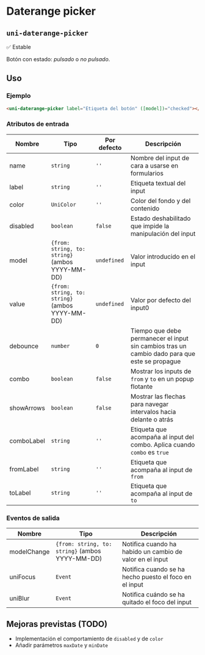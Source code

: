 Daterange picker
===================
`uni-daterange-picker`
---
:white_check_mark: Estable

Botón con estado: *pulsado* o *no pulsado*.

## Uso

### Ejemplo

```html
<uni-daterange-picker label="Etiqueta del botón" ([model])="checked"></uni-daterange-picker>
```

### Atributos de entrada

| Nombre      | Tipo                                              | Por defecto | Descripción 
| ----------- | ------------------------------------------------- | ----------- | -----------
| name        | `string`                                          | `''`        | Nombre del input de cara a usarse en formularios
| label       | `string`                                          | `''`        | Etiqueta textual del input
| color       | `UniColor`                                        | `''`        | Color del fondo y del contenido
| disabled    | `boolean`                                         | `false`     | Estado deshabilitado que impide la manipulación del input
| model    | `{from: string, to: string}` (ambos YYYY-MM-DD)   | `undefined` | Valor introducido en el input
| value       | `{from: string, to: string}` (ambos YYYY-MM-DD)   | `undefined` | Valor por defecto del input0
| debounce    | `number`                                          | `0`         | Tiempo que debe permanecer el input sin cambios tras un cambio dado para que este se propague
| combo       | `boolean`                                         | `false`     | Mostrar los inputs de `from` y `to` en un popup flotante
| showArrows  | `boolean`                                         | `false`     | Mostrar las flechas para navegar intervalos hacia delante o atrás
| comboLabel  | `string`                                          | `''`        | Etiqueta que acompaña al input del combo. Aplica cuando `combo` es `true`
| fromLabel   | `string`                                          | `''`        | Etiqueta que acompaña al input de `from`
| toLabel     | `string`                                          | `''`        | Etiqueta que acompaña al input de `to`

### Eventos de salida

| Nombre          | Tipo                                            | Descripción
| --------------- | ----------------------------------------------- | -----------
| modelChange  | `{from: string, to: string}` (ambos YYYY-MM-DD) | Notifica cuando ha habido un cambio de valor en el input
| uniFocus        | `Event`                                         | Notifica cuando se ha hecho puesto el foco en el input
| uniBlur         | `Event`                                         | Notifica cuándo se ha quitado el foco del input

## Mejoras previstas (TODO)

- Implementación el comportamiento de `disabled` y de `color`
- Añadir parámetros `maxDate` y `minDate`
